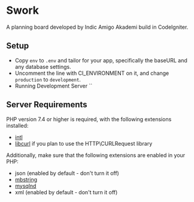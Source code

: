 # Swork

A planning board developed by Indic Amigo Akademi build in CodeIgniter.

## Setup

-   Copy `env` to `.env` and tailor for your app, specifically the baseURL and any database settings.
-   Uncomment the line with CI_ENVIRONMENT on it, and change `production` to `development`.
-   Running Development Server
``

## Server Requirements

PHP version 7.4 or higher is required, with the following extensions installed:

-   [intl](http://php.net/manual/en/intl.requirements.php)
-   [libcurl](http://php.net/manual/en/curl.requirements.php) if you plan to use the HTTP\CURLRequest library

Additionally, make sure that the following extensions are enabled in your PHP:

-   json (enabled by default - don't turn it off)
-   [mbstring](http://php.net/manual/en/mbstring.installation.php)
-   [mysqlnd](http://php.net/manual/en/mysqlnd.install.php)
-   xml (enabled by default - don't turn it off)
